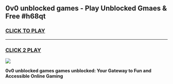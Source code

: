
## 0v0 unblocked games - Play Unblocked Gmaes & Free #h68qt
<h3>
<a href="https://premium.freeplayer.one?title=0v0_unblocked_games&ref=03M">CLICK TO PLAY</a></h3>
<hr>

<h3>
<a href="https://premium.freeplayer.one?title=0v0_unblocked_games&ref=03M">CLICK 2 PLAY</a>
  
</h3>

<a href="https://premium.freeplayer.one?title=0v0_unblocked_games&ref=03M"><img src="https://clearcache.store/games.png"></a>


**0v0 unblocked games games unblocked: Your Gateway to Fun and Accessible Online Gaming**
